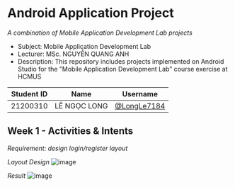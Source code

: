 # Android Application Project
_A combination of Mobile Application Development Lab projects_
- Subject: Mobile Application Development Lab
- Lecturer: MSc. NGUYỄN QUANG ANH
- Description: This repository includes projects implemented on Android Studio for the "Mobile Application Development Lab" course exercise at HCMUS

| Student ID | Name           | Username                                     |
|------------|----------------|----------------------------------------------|
| 21200310   | LÊ NGỌC LONG   | [@LongLe7184](https://github.com/LongLe7184) |

## Week 1 - Activities & Intents
_Requirement: design login/register layout_

_Layout Design_
![image](https://github.com/user-attachments/assets/d6e8ecee-10c2-4a1b-8e92-9cba9f534a23)

_Result_
![image](https://github.com/user-attachments/assets/a5dd39ec-49f9-4343-bca4-becd4c554d42)
